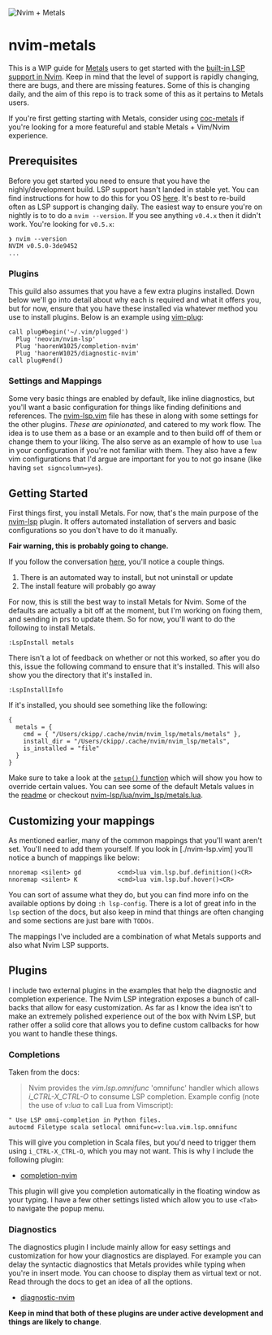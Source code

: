 ![Nvim + Metals](https://i.imgur.com/UvQ18ST.png)

# nvim-metals

This is a WIP guide for [Metals](https://scalameta.org/metals/) users to get
started with the [built-in LSP support in
Nvim](https://neovim.io/doc/user/lsp.html). Keep in mind that the level of
support is rapidly changing, there are bugs, and there are missing features.
Some of this is changing daily, and the aim of this repo is to track some of
this as it pertains to Metals users.

If you're first getting starting with Metals, consider using
[coc-metals](https://github.com/scalameta/coc-metals) if you're looking for a
more featureful and stable Metals + Vim/Nvim experience.


## Prerequisites

Before you get started you need to ensure that you have the nighly/development
build. LSP support hasn't landed in stable yet. You can find instructions for
how to do this for you OS
[here](https://github.com/neovim/neovim/wiki/Installing-Neovim). It's best to
re-build often as LSP support is changing daily. The easiest way to ensure
you're on nightly is to to do a `nvim --version`. If you see anything `v0.4.x`
then it didn't work. You're looking for `v0.5.x`:

```vim
❯ nvim --version
NVIM v0.5.0-3de9452
...
```

### Plugins
This guild also assumes that you have a few extra plugins installed. Down below
we'll go into detail about why each is required and what it offers you, but for
now, ensure that you have these installed via whatever method you use to install
plugins. Below is an example using
[vim-plug](https://github.com/junegunn/vim-plug):

```vim
call plug#begin('~/.vim/plugged')
  Plug 'neovim/nvim-lsp'
  Plug 'haorenW1025/completion-nvim'
  Plug 'haorenW1025/diagnostic-nvim'
call plug#end()
```

### Settings and Mappings

Some very basic things are enabled by default, like inline diagnostics, but
you'll want a basic configuration for things like finding definitions and
references. The [nvim-lsp.vim](./nvim-lsp.vim) file has these in along with some
settings for the other plugins. _These are opinionated_, and catered to my work
flow. The idea is to use them as a base or an example and to then build off of
them or change them to your liking. The also serve as an example of how to use
`lua` in your configuration if you're not familiar with them. They also have a
few vim configurations that I'd argue are important for you to not go insane
(like having `set signcolumn=yes`).

## Getting Started

First things first, you install Metals. For now, that's the main purpose of the
[nvim-lsp](https://github.com/neovim/nvim-lsp) plugin. It offers automated
installation of servers and basic configurations so you don't have to do it
manually.

**Fair warning, this is probably going to change.**

If you follow the conversation
[here](https://github.com/neovim/nvim-lsp/issues/200), you'll notice a couple
things.

1. There is an automated way to install, but not uninstall or update
2. The install feature will probably go away

For now, this is still the best way to install Metals for Nvim. Some of the
defaults are actually a bit off at the moment, but I'm working on fixing them,
and sending in prs to update them. So for now, you'll want to do the following
to install Metals.

```vim
:LspInstall metals
```

There isn't a lot of feedback on whether or not this worked, so after you do
this, issue the following command to ensure that it's installed. This will also
show you the directory that it's installed in.

```vim
:LspInstallInfo
```

If it's installed, you should see something like the following:

```vim
{
  metals = {
    cmd = { "/Users/ckipp/.cache/nvim/nvim_lsp/metals/metals" },
    install_dir = "/Users/ckipp/.cache/nvim/nvim_lsp/metals",
    is_installed = "file"
  }
}
```

Make sure to take a look at the [`setup()`
function](https://github.com/neovim/nvim-lsp#setup-function) which will show you
how to override certain values. You can see some of the default Metals values in
the [readme](https://github.com/neovim/nvim-lsp#metals) or checkout
[nvim-lsp/lua/nvim_lsp/metals.lua](https://github.com/neovim/nvim-lsp/blob/master/lua/nvim_lsp/metals.lua).

## Customizing your mappings

As mentioned earlier, many of the common mappings that you'll want aren't set.
You'll need to add them yourself. If you look in [./nvim-lsp.vim] you'll notice
a bunch of mappings like below:

```vim
nnoremap <silent> gd          <cmd>lua vim.lsp.buf.definition()<CR>
nnoremap <silent> K           <cmd>lua vim.lsp.buf.hover()<CR>
```

You can sort of assume what they do, but you can find more info on the available
options by doing `:h lsp-config`. There is a lot of great info in the `lsp`
section of the docs, but also keep in mind that things are often changing and
some sections are just bare with `TODOs`.

The mappings I've included are a combination of what Metals supports and also
what Nvim LSP supports.

## Plugins

I include two external plugins in the examples that help the diagnostic and
completion experience. The Nvim LSP integration exposes a bunch of call-backs
that allow for easy customization. As far as I know the idea isn't to make an
extremely polished experience out of the box with Nvim LSP, but rather offer a
solid core that allows you to define custom callbacks for how you want to handle
these things.

### Completions

Taken from the docs:

> Nvim provides the _vim.lsp.omnifunc_ 'omnifunc' handler which allows
_i_CTRL-X_CTRL-O_ to consume LSP completion. Example config (note the use of
_v:lua_ to call Lua from Vimscript):

```vim
" Use LSP omni-completion in Python files.
autocmd Filetype scala setlocal omnifunc=v:lua.vim.lsp.omnifunc
```

This will give you completion in Scala files, but you'd need to trigger them
using `i_CTRL-X_CTRL-O`, which you may not want. This is why I include the
following plugin:

- [completion-nvim](https://github.com/haorenW1025/completion-nvim)

This plugin will give you completion automatically in the floating window as
your typing. I have a few other settings listed which allow you to use `<Tab>`
to navigate the popup menu.

### Diagnostics

The diagnostics plugin I include mainly allow for easy settings and
customization for how your diagnostics are displayed. For example you can delay
the syntactic diagnostics that Metals provides while typing when you're in
insert mode. You can choose to display them as virtual text or not. Read through
the docs to get an idea of all the options.

- [diagnostic-nvim](https://github.com/haorenW1025/diagnostic-nvim)

**Keep in mind that both of these plugins are under active development and
things are likely to change**.
